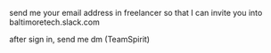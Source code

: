 send me your email address in freelancer so that I can invite you into baltimoretech.slack.com


after sign in, send me dm (TeamSpirit)
